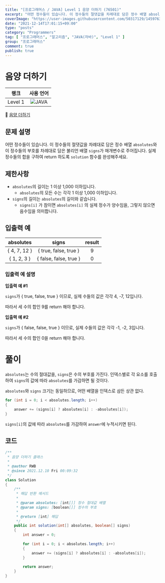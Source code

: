 ```yaml
---
title: "[프로그래머스 / JAVA] Level 1 음양 더하기 (76501)"
excerpt: "어떤 정수들이 있습니다. 이 정수들의 절댓값을 차례대로 담은 정수 배열 absolutes와 이 정수들의 부호를 차례대로 담은 불리언 배열 signs가 매개변수로 주어집니다. 실제 정수들의 합을 구하여 return 하도록 solution 함수를 완성해주세요."
coverImage: "https://user-images.githubusercontent.com/50317129/145976356-6b5d1430-31c0-4c34-829e-6be8f747ab19.png"
date: "2021-12-14T17:01:15+09:00"
type: "posts"
category: "Programmers"
tag: [ "프로그래머스", "알고리즘", "JAVA(자바)", "Level 1" ]
group: "프로그래머스"
comment: true
publish: true
---
```


# 음양 더하기

|  랭크   |                                                      사용 언어                                                      |
| :-----: | :-----------------------------------------------------------------------------------------------------------------: |
| Level 1 | ![JAVA](https://shields.io/badge/java-JDK%2011-lightgray?logo=java&style=plastic&logoColor=white&labelColor=orange) |

🔗 [음양 더하기](https://programmers.co.kr/learn/courses/30/lessons/76501)





## 문제 설명

어떤 정수들이 있습니다. 이 정수들의 절댓값을 차례대로 담은 정수 배열 `absolutes`와 이 정수들의 부호를 차례대로 담은 불리언 배열 `signs`가 매개변수로 주어집니다. 실제 정수들의 합을 구하여 return 하도록 `solution` 함수를 완성해주세요.





## 제한사항

* `absolutes`의 길이는 1 이상 1,000 이하입니다.
  * `absolutes`의 모든 수는 각각 1 이상 1,000 이하입니다.
* `signs`의 길이는 `absolutes`의 길이와 같습니다.
  * `signs[i]` 가 참이면 `absolutes[i]` 의 실제 정수가 양수임을, 그렇지 않으면 음수임을 의미합니다.





## 입출력 예

|  absolutes   |         signs          | result |
| :----------: | :--------------------: | :----: |
| { 4, 7, 12 } | { true, false, true }  |   9    |
| { 1, 2, 3 }  | { false, false, true } |   0    |



### 입출력 예 설명

**입출력 예 #1**

`signs`가 { true, false, true } 이므로, 실제 수들의 값은 각각 4, -7, 12입니다.

따라서 세 수의 합인 9를 return 해야 합니다.

**입출력 예 #2**

`signs`가 { false, false, true } 이므로, 실제 수들의 값은 각각 -1, -2, 3입니다.

따라서 세 수의 합인 0을 return 해야 합니다.










# 풀이

`absolutes`는 수의 절대값을, `signs`은 수의 부호를 가진다. 인덱스별로 각 요소를 호출하여 `signs`의 값에 따라 `absolutes`를 가감하면 될 것이다.

`absolutes`와 `signs` 크기는 동일하므로, 어떤 배열을 인덱스로 삼든 상관 없다.

``` java
for (int i = 0; i < absolutes.length; i++)
{
	answer += (signs[i] ? absolutes[i] : -absolutes[i]);
}
```

`signs[i]`의 값에 따라 `absolutes`를 가감하여 `answer`에 누적시키면 된다.





## 코드

``` java
/**
 * 음양 더하기 클래스
 *
 * @author RWB
 * @since 2021.12.10 Fri 00:09:32
 */
class Solution
{
	/**
	 * 해답 반환 메서드
	 *
	 * @param absolutes: [int[]] 정수 절대값 배열
	 * @param signs: [boolean[]] 정수의 부호
	 *
	 * @return [int] 해답
	 */
	public int solution(int[] absolutes, boolean[] signs)
	{
		int answer = 0;
		
		for (int i = 0; i < absolutes.length; i++)
		{
			answer += (signs[i] ? absolutes[i] : -absolutes[i]);
		}
		
		return answer;
	}
}
```